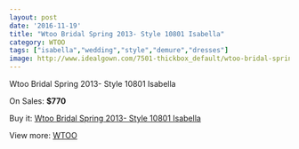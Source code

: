 ```yaml
---
layout: post
date: '2016-11-19'
title: "Wtoo Bridal Spring 2013- Style 10801 Isabella"
category: WTOO
tags: ["isabella","wedding","style","demure","dresses"]
image: http://www.idealgown.com/7501-thickbox_default/wtoo-bridal-spring-2013-style-10801-isabella.jpg
---
```

Wtoo Bridal Spring 2013- Style 10801 Isabella

On Sales: **$770**
<a href="https://www.idealgown.com/en/wtoo/3173-wtoo-bridal-spring-2013-style-10801-isabella.html"><amp-img layout="responsive" width="600" height="600" src="//www.idealgown.com/7501-thickbox_default/wtoo-bridal-spring-2013-style-10801-isabella.jpg" alt="Wtoo Bridal Spring 2013- Style 10801 Isabella 0" /></a>
<a href="https://www.idealgown.com/en/wtoo/3173-wtoo-bridal-spring-2013-style-10801-isabella.html"><amp-img layout="responsive" width="600" height="600" src="//www.idealgown.com/7502-thickbox_default/wtoo-bridal-spring-2013-style-10801-isabella.jpg" alt="Wtoo Bridal Spring 2013- Style 10801 Isabella 1" /></a>

Buy it: [Wtoo Bridal Spring 2013- Style 10801 Isabella](https://www.idealgown.com/en/wtoo/3173-wtoo-bridal-spring-2013-style-10801-isabella.html "Wtoo Bridal Spring 2013- Style 10801 Isabella")

View more: [WTOO](https://www.idealgown.com/en/39-wtoo "WTOO")